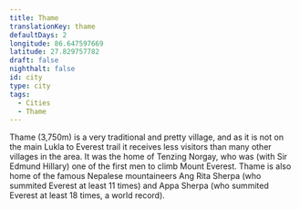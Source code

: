 ```yaml
---
title: Thame
translationKey: thame
defaultDays: 2
longitude: 86.647597669
latitude: 27.829757782
draft: false
nighthalt: false
id: city
type: city
tags:
  - Cities
  - Thame
---
```

Thame (3,750m) is a very traditional and pretty village, and as it is not on the main Lukla to Everest trail it receives less visitors than many other villages in the area. It was the home of Tenzing Norgay, who was (with Sir Edmund Hillary) one of the first men to climb Mount Everest. Thame is also home of the famous Nepalese mountaineers Ang Rita Sherpa (who summited Everest at least 11 times) and Appa Sherpa (who summited Everest at least 18 times, a world record).